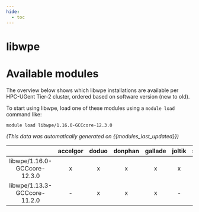 ```yaml
---
hide:
  - toc
---
```


libwpe
======

# Available modules


The overview below shows which libwpe installations are available per HPC-UGent Tier-2 cluster, ordered based on software version (new to old).

To start using libwpe, load one of these modules using a `module load` command like:

```shell
module load libwpe/1.16.0-GCCcore-12.3.0
```

*(This data was automatically generated on {{modules_last_updated}})*  

| |accelgor|doduo|donphan|gallade|joltik|shinx|skitty|
| :---: | :---: | :---: | :---: | :---: | :---: | :---: | :---: |
|libwpe/1.16.0-GCCcore-12.3.0|x|x|x|x|x|x|x|
|libwpe/1.13.3-GCCcore-11.2.0|-|x|x|x|-|-|-|
